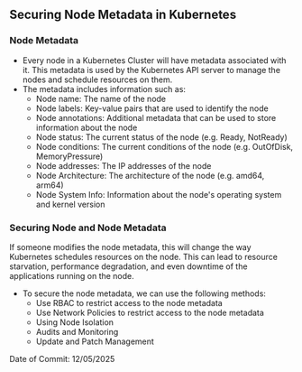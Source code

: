 ## Securing Node Metadata in Kubernetes

### Node Metadata

- Every node in a Kubernetes Cluster will have metadata associated with it. This metadata is used by the Kubernetes API server to manage the nodes and schedule resources on them.
- The metadata includes information such as:
  - Node name: The name of the node
  - Node labels: Key-value pairs that are used to identify the node
  - Node annotations: Additional metadata that can be used to store information about the node
  - Node status: The current status of the node (e.g. Ready, NotReady)
  - Node conditions: The current conditions of the node (e.g. OutOfDisk, MemoryPressure)
  - Node addresses: The IP addresses of the node
  - Node Architecture: The architecture of the node (e.g. amd64, arm64)
  - Node System Info: Information about the node's operating system and kernel version

### Securing Node and Node Metadata

If someone modifies the node metadata, this will change the way Kubernetes schedules resources on the node. This can lead to resource starvation, performance degradation, and even downtime of the applications running on the node.
- To secure the node metadata, we can use the following methods:
  - Use RBAC to restrict access to the node metadata
  - Use Network Policies to restrict access to the node metadata
  - Using Node Isolation
  - Audits and Monitoring
  - Update and Patch Management

Date of Commit: 12/05/2025 